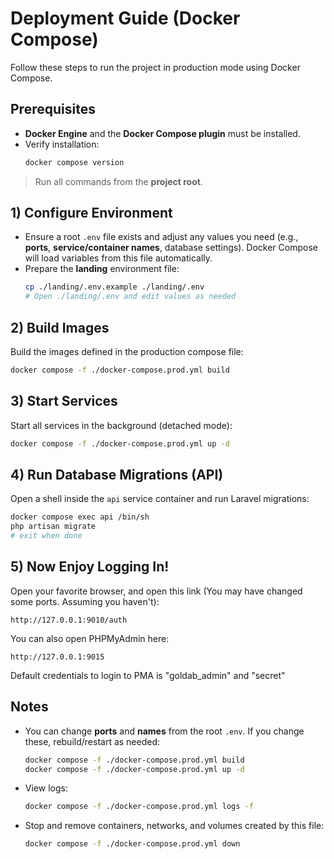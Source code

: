 # Deployment Guide (Docker Compose)

Follow these steps to run the project in production mode using Docker Compose.

## Prerequisites

- **Docker Engine** and the **Docker Compose plugin** must be installed.
- Verify installation:
  ```bash
  docker compose version
  ```

> Run all commands from the **project root**.

## 1) Configure Environment

- Ensure a root `.env` file exists and adjust any values you need (e.g., **ports**, **service/container names**, database settings). Docker Compose will load variables from this file automatically.
- Prepare the **landing** environment file:
  ```bash
  cp ./landing/.env.example ./landing/.env
  # Open ./landing/.env and edit values as needed
  ```

## 2) Build Images

Build the images defined in the production compose file:

```bash
docker compose -f ./docker-compose.prod.yml build
```

## 3) Start Services

Start all services in the background (detached mode):

```bash
docker compose -f ./docker-compose.prod.yml up -d
```

## 4) Run Database Migrations (API)

Open a shell inside the `api` service container and run Laravel migrations:

```bash
docker compose exec api /bin/sh
php artisan migrate
# exit when done
```

## 5) Now Enjoy Logging In!

Open your favorite browser, and open this link (You may have changed some ports. Assuming you haven't):

```
http://127.0.0.1:9010/auth
```

You can also open PHPMyAdmin here:

```
http://127.0.0.1:9015
```

Default credentials to login to PMA is "goldab_admin" and "secret"

## Notes

- You can change **ports** and **names** from the root `.env`. If you change these, rebuild/restart as needed:
  ```bash
  docker compose -f ./docker-compose.prod.yml build
  docker compose -f ./docker-compose.prod.yml up -d
  ```
- View logs:
  ```bash
  docker compose -f ./docker-compose.prod.yml logs -f
  ```
- Stop and remove containers, networks, and volumes created by this file:
  ```bash
  docker compose -f ./docker-compose.prod.yml down
  ```
